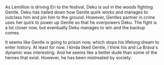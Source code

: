 As Lemillion is driving Eri to the festival, Deku is out in the woods fighting Gentle. Deku has nailed down how Gentle quirk works and manages to outclass him and pin him to the ground. However, Gentles partner in crime uses her quirk to power up Gentle so that he overpowers Deku. The fight is a lot closer now, but eventually Deku manages to win and the backup comes. 

It seems like Gentle is going to prison now, which stops his lifelong dream to enter history. At least for now. I kinda liked Gentle, I think his and La Brava's dynamic was interesting. And he seems like a better dude than some of the heroes that exist. However, he has been mistreated by society.